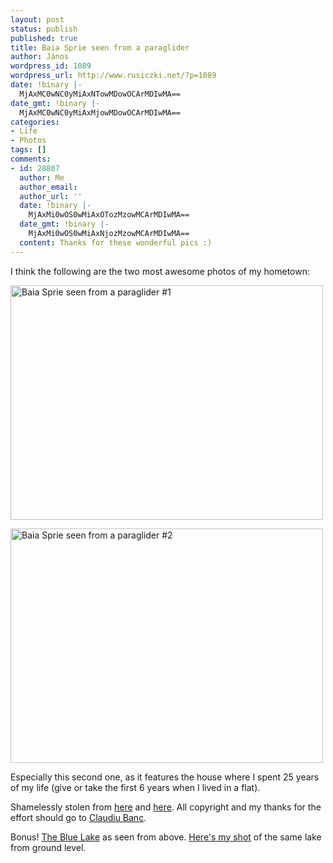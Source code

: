 ```yaml
---
layout: post
status: publish
published: true
title: Baia Sprie seen from a paraglider
author: János
wordpress_id: 1089
wordpress_url: http://www.rusiczki.net/?p=1089
date: !binary |-
  MjAxMC0wNC0yMiAxNTowMDowOCArMDIwMA==
date_gmt: !binary |-
  MjAxMC0wNC0yMiAxMjowMDowOCArMDIwMA==
categories:
- Life
- Photos
tags: []
comments:
- id: 28807
  author: Me
  author_email: 
  author_url: ''
  date: !binary |-
    MjAxMi0wOS0wMiAxOTozMzowMCArMDIwMA==
  date_gmt: !binary |-
    MjAxMi0wOS0wMiAxNjozMzowMCArMDIwMA==
  content: Thanks for these wonderful pics :)
---
```

<p>I think the following are the two most awesome photos of my hometown:</p>
<p><a href="http://www.rusiczki.net/blog/blogpics/8027351.jpg"><img src="http://www.rusiczki.net/wp-content/uploads/2010/04/baia-sprie-from-paraglider-1-500x375.jpg" alt="Baia Sprie seen from a paraglider #1" title="Baia Sprie seen from a paraglider #1" width="500" height="375"/></a></p>
<p><a href="http://www.rusiczki.net/blog/blogpics/8027320.jpg"><img src="http://www.rusiczki.net/wp-content/uploads/2010/04/baia-sprie-from-paraglider-2-500x375.jpg" alt="Baia Sprie seen from a paraglider #2" title="Baia Sprie seen from a paraglider #2" width="500" height="375"/></a></p>
<p>Especially this second one, as it features the house where I spent 25 years of my life (give or take the first 6 years when I lived in a flat).</p>
<p>Shamelessly stolen from <a href="http://www.panoramio.com/photo/8027351">here</a> and <a href="http://www.panoramio.com/photo/8027320">here</a>. All copyright and my thanks for the effort should go to <a href="http://www.panoramio.com/user/509619">Claudiu Banc</a>.</p>
<p>Bonus! <a href="http://www.panoramio.com/photo/8027290">The Blue Lake</a> as seen from above. <a href="http://www.flickr.com/photos/janos/162504631/">Here's my shot</a> of the same lake from ground level.</p>
